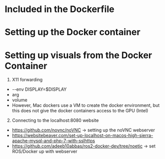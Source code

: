 # Included in the Dockerfile

# Setting up the Docker container

# Setting up visuals from the Docker Container
1. X11 forwarding
- --env DISPLAY=$DISPLAY
- arg
- volume
- However, Mac dockers use a VM to create the docker environment, but this does not give the docker containers access to the GPU (Intel)

2. Connecting to the localhost:8080 website
- https://github.com/novnc/noVNC -> setting up the noVNC webserver
- https://websitebeaver.com/set-up-localhost-on-macos-high-sierra-apache-mysql-and-php-7-with-sslhttps
- https://github.com/adeeb10abbas/ros2-docker-dev/tree/noetic -> set ROS/Docker up with webserver

